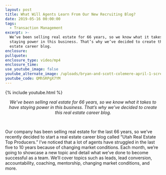 ```yaml
---
layout: post
title: What Will Agents Learn From Our New Recruiting Blog?
date: 2019-05-16 00:00:00
tags:
  - Transaction Management
excerpt: >-
  We’ve been selling real estate for 66 years, so we know what it takes to have
  staying power in this business. That’s why we’ve decided to create this real
  estate career blog.
enclosure:
pullquote:
enclosure_type: video/mp4
enclosure_time:
use_youtube_image: false
youtube_alternate_image: /uploads/bryan-and-scott-colemere-april-1-screen-shot-np.jpg
youtube_code: QMhSRPgX7YM
---
```


{% include youtube.html %}

<center><em>We&rsquo;ve been selling real estate for 66 years, so we know what it takes to have staying power in this business. That&rsquo;s why we&rsquo;ve decided to create this real estate career blog.</em></center>

&nbsp;

Our company has been selling real estate for the last 66 years, so we’ve recently decided to start a real estate career blog called “Utah Real Estate Top Producers.” I’ve noticed that a lot of agents have struggled in the last five to 10 years because of changing market conditions. Each month, we’re going to showcase a new topic and detail what we’ve done to become successful as a team. We’ll cover topics such as leads, lead conversion, accountability, coaching, mentorship, changing market conditions, and more.